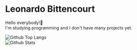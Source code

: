 # Leonardo Bittencourt
Hello everybody!🙂 <br/>
I'm studying programming and I don't have many projects yet.

![Github Top Langs](https://github-readme-stats.vercel.app/api/top-langs/?username=LeonardoBTT&theme=buefy) <br/>
![Github Stats](https://github-readme-stats.vercel.app/api?username=LeonardoBTT&theme=buefy)
